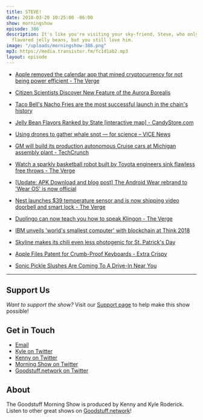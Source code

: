 ```yaml
---
title: STEVE!
date: 2018-03-20 10:25:00 -06:00
show: morningshow
episode: 386
description: It's like you're visiting your sky-friend, Steve, who only eats nacho
  flavored jelly beans, but you still love him.
image: "/uploads/morningshow-386.png"
mp3: https://media.transistor.fm/fc1d1ab2.mp3
layout: episode
---
```


* [Apple removed the calendar app that mined cryptocurrency for not being power efficient - The Verge](https://www.theverge.com/2018/3/14/17119474/apple-mac-calendar-app-cryptocurrency-mining)

* [Citizen Scientists Discover New Feature of the Aurora Borealis](https://gizmodo.com/citizen-scientists-discover-new-feature-of-the-aurora-b-1823771694)

* [Taco Bell's Nacho Fries are the most successful launch in the chain's history](https://www.cnbc.com/2018/03/13/taco-bells-nacho-fries-are-the-most-successful-launch-in-the-chains-history.html)

* [Jelly Bean Flavors Ranked by State [interactive map] - CandyStore.com](https://www.candystore.com/blog/facts-trivia/jelly-beans-flavor-rankings/)

* [Using drones to gather whale snot — for science – VICE News](https://news.vice.com/en_us/article/43bgvp/using-drones-to-gather-whale-snot-for-science?utm_source=vicenewstwitter)

* [GM will build its production autonomous Cruise cars at Michigan assembly plant - TechCrunch](https://techcrunch.com/2018/03/15/gm-will-build-its-production-autonomous-cruise-cars-at-michigan-assembly-plant/)

* [Watch a sparkly basketball robot built by Toyota engineers sink flawless free throws - The Verge](https://www.theverge.com/tldr/2018/3/15/17123812/basketball-robot-toyota-sparkly-arvalq-tokyo)

* [[Update: APK Download and blog post] The Android Wear rebrand to 'Wear OS' is now official](https://www.androidpolice.com/2018/03/15/android-wear-rebrand-wear-os-now-official/)

* [Nest launches $39 temperature sensor and is now shipping video doorbell and smart lock - The Verge](https://www.theverge.com/circuitbreaker/2018/3/15/17123822/nest-temperature-sensor-video-doorbell-smart-lock-price-features)

* [Duolingo can now teach you how to speak Klingon - The Verge](https://www.theverge.com/2018/3/15/17123836/duolingo-klingon-star-trek-learning-course-app-website-qapla)

* [IBM unveils 'world's smallest computer' with blockchain at Think 2018](https://mashable.com/2018/03/19/ibm-worlds-smallest-computer/#gd9bGgvZqgqK)

* [Skyline makes its chili even less photogenic for St. Patrick's Day](https://thetakeout.com/skyline-makes-its-chili-even-less-photogenic-for-st-pa-1823807757)

* [Apple Files Patent for Crumb-Proof Keyboards - Extra Crispy](http://www.myrecipes.com/extracrispy/apple-files-patent-for-curmb-proof-keyboards?xid=extracrispy_newsletter)

* [Sonic Pickle Slushes Are Coming To A Drive-In Near You](https://uproxx.com/life/sonic-pickle-slushes/)

***

## Support Us
*Want to support the show?* Visit our [Support page](https://goodstuff.network/support) to help make this show possible!

## Get in Touch
* [Email](mailto:kyle@goodstuff.network)
* [Kyle on Twitter](http://twitter.com/dogburps)
* [Kenny on Twitter](http://twitter.com/pizzarobotics)
* [Morning Show on Twitter](http://twitter.com/morningshowam)
* [Goodstuff.network on Twitter](http://twitter.com/goodstufffm)

## About
The Goodstuff Morning Show is produced by Kenny and Kyle Roderick. Listen to other great shows on [Goodstuff.network](http://goodstuff.network/shows)!
